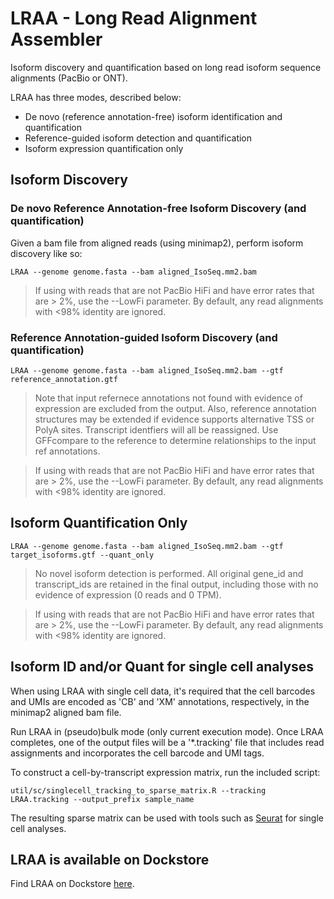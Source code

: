 # LRAA - Long Read Alignment Assembler

Isoform discovery and quantification based on long read isoform sequence alignments (PacBio or ONT). 

LRAA has three modes, described below:

- De novo (reference annotation-free) isoform identification and quantification
- Reference-guided isoform detection and quantification
- Isoform expression quantification only



## Isoform Discovery

### De novo Reference Annotation-free Isoform Discovery (and quantification)

Given a bam file from aligned reads (using minimap2), perform isoform discovery like so:

    LRAA --genome genome.fasta --bam aligned_IsoSeq.mm2.bam

>If using with reads that are not PacBio HiFi and have error rates that are > 2%, use the --LowFi parameter.  By default, any read alignments with <98% identity are ignored.

### Reference Annotation-guided Isoform Discovery (and quantification)

    LRAA --genome genome.fasta --bam aligned_IsoSeq.mm2.bam --gtf reference_annotation.gtf

>Note that input refernece annotations not found with evidence of expression are excluded from the output. Also, reference annotation structures may be extended if evidence supports alternative TSS or PolyA sites. Transcript identfiers will all be reassigned. Use GFFcompare to the reference to determine relationships to the input ref annotations.

>If using with reads that are not PacBio HiFi and have error rates that are > 2%, use the --LowFi parameter.  By default, any read alignments with <98% identity are ignored.    

## Isoform Quantification Only

    LRAA --genome genome.fasta --bam aligned_IsoSeq.mm2.bam --gtf target_isoforms.gtf --quant_only

>No novel isoform detection is performed. All original gene_id and transcript_ids are retained in the final output, including those with no evidence of expression (0 reads and 0 TPM).
    
>If using with reads that are not PacBio HiFi and have error rates that are > 2%, use the --LowFi parameter.  By default, any read alignments with <98% identity are ignored.


## Isoform ID and/or Quant for single cell analyses

When using LRAA with single cell data, it's required that the cell barcodes and UMIs are encoded as 'CB' and 'XM' annotations, respectively, in the minimap2 aligned bam file.

Run LRAA in (pseudo)bulk mode (only current execution mode). Once LRAA completes, one of the output files will be a '*.tracking' file that includes read assignments and incorporates the cell barcode and UMI tags.

To construct a cell-by-transcript expression matrix, run the included script:

    util/sc/singlecell_tracking_to_sparse_matrix.R --tracking LRAA.tracking --output_prefix sample_name

The resulting sparse matrix can be used with tools such as [Seurat](https://satijalab.org/seurat/) for single cell analyses.


## LRAA is available on Dockstore

Find LRAA on Dockstore [here](https://dockstore.org/workflows/github.com/MethodsDev/LongReadAlignmentAssembler/LRAA:main?tab=info).

